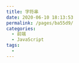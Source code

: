 ```yaml
---
title: 字符串
date: 2020-06-10 18:13:53
permalink: /pages/ba55d9/
categories: 
  - 前端
  - JavaScript
tags: 
  - 
---
```

